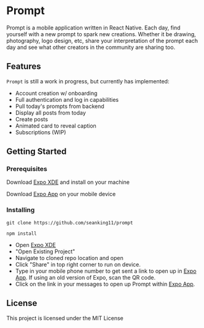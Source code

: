 # Prompt

Prompt is a mobile application written in React Native. Each day, find yourself with a new prompt to spark new creations. Whether it be drawing, photography, logo design, etc, share your interpretation of the prompt each day and see what other creators in the community are sharing too.

## Features

`Prompt` is still a work in progress, but currently has implemented:
 - Account creation w/ onboarding
 - Full authentication and log in capabilities
 - Pull today's prompts from backend
 - Display all posts from today
 - Create posts
 - Animated card to reveal caption
 - Subscriptions (WIP)

## Getting Started

### Prerequisites

Download [Expo XDE](https://github.com/expo/xde/releases) and install on your machine

Download [Expo App](https://itunes.apple.com/us/app/expo-client/id982107779?mt=8) on your mobile device

### Installing

```
git clone https://github.com/seanking11/prompt
```

```
npm install
```

* Open [Expo XDE](https://github.com/expo/xde/releases)
* "Open Existing Project"
* Navigate to cloned repo location and open
* Click "Share" in top right corner to run on device.
* Type in your mobile phone number to get sent a link to open up in [Expo App](https://itunes.apple.com/us/app/expo-client/id982107779?mt=8). If using an old version of Expo, scan the QR code.
* Click on the link in your messages to open up Prompt within [Expo App](https://itunes.apple.com/us/app/expo-client/id982107779?mt=8).

## License

This project is licensed under the MIT License
